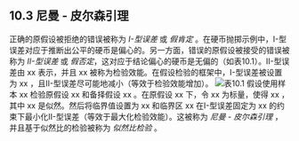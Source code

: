 ﻿## 10.3 尼曼 - 皮尔森引理


正确的原假设被拒绝的错误被称为 *I-型误差* 或 *假肯定* 。在硬币抛掷示例中，I-型误差对应于推断出公平的硬币是偏心的。另一方面，错误的原假设被接受的错误被称为 *II-型误差* 或 *假否定*，这对应于结论偏心的硬币是无偏的（如表10.1）。II-型误差由 xx 表示，并且 xx 被称为检验效能。在假设检验的框架中，I-型误差被设置为 xx ，且II-型误差尽可能地减小（等效于检验效能增加）。
![表10.1](表10.1.png)
假设使用样本 xx 检验原假设 xx 和备择假设 xx 。在原假设 xx 下，令 xx 为标量，使得
 xx ，
其中 xx 是似然。然后将临界值设置为 xx 和临界区
 xx 
在I-型误差固定为 xx 的约束下最小化II-型误差（等效于最大化检验效能）。这被称为 *尼曼 - 皮尔森引理* ，并且基于似然比的检验被称为 *似然比检验* 。




